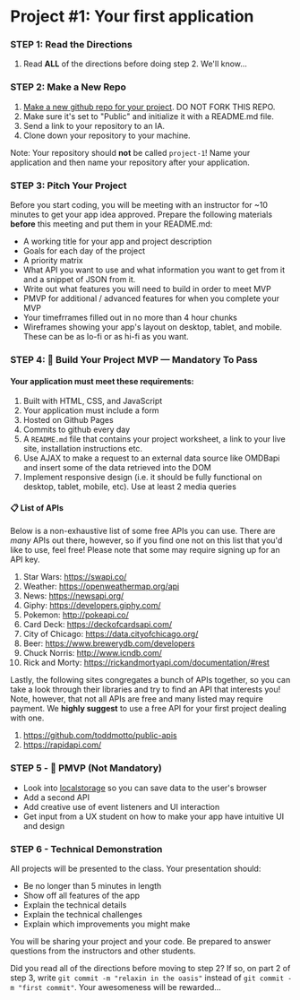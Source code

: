 
# Project #1: Your first application

### STEP 1: Read the Directions
1) Read **ALL** of the directions before doing step 2. We'll know...

### STEP 2: Make a New Repo
1. [Make a new github repo for your project](https://help.github.com/articles/create-a-repo/). DO NOT FORK THIS REPO. 
2. Make sure it's set to "Public" and initialize it with a README.md file.
3. Send a link to your repository to an IA.
4. Clone down your repository to your machine.

Note: Your repository should **not** be called `project-1`! Name your application and then name your repository after your application. 

### STEP 3: Pitch Your Project
Before you start coding, you will be meeting with an instructor for ~10 minutes to get your app idea approved. Prepare the following materials **before** this meeting and put them in your README.md:
- A working title for your app and project description
- Goals for each day of the project
- A priority matrix
- What API you want to use and what information you want to get from it and a snippet of JSON from it. 
- Write out what features you will need to build in order to meet MVP 
- PMVP for additional / advanced features for when you complete your MVP 
- Your timefrrames filled out in no more than 4 hour chunks
- Wireframes showing your app's layout on desktop, tablet, and mobile. These can be as lo-fi or as hi-fi as you want.

### STEP 4: &#x1F534; Build Your Project MVP —  Mandatory To Pass

#### Your application must meet these requirements:

  1. Built with HTML, CSS, and JavaScript
  1. Your application must include a form
  1. Hosted on Github Pages
  1. Commits to github every day<br>
  1. A `README.md` file that contains your project worksheet, a link to your live site, installation instructions etc.
  1. Use AJAX to make a request to an external data source like OMDBapi and insert some of the data retrieved into the DOM
  1. Implement responsive design (i.e. it should be fully functional on desktop, tablet, mobile, etc). Use at least 2 media  queries

#### 📋 List of APIs

Below is a non-exhaustive list of some free APIs you can use. There are _many_ APIs out there, however, so if you find one not on this list that you'd like to use, feel free! Please note that some may require signing up for an API key.

  1. Star Wars: https://swapi.co/
  1. Weather: https://openweathermap.org/api
  1. News: https://newsapi.org/
  1. Giphy: https://developers.giphy.com/
  1. Pokemon: http://pokeapi.co/
  1. Card Deck: https://deckofcardsapi.com/
  1. City of Chicago: https://data.cityofchicago.org/
  1. Beer: https://www.brewerydb.com/developers
  1. Chuck Norris: http://www.icndb.com/
  1. Rick and Morty: https://rickandmortyapi.com/documentation/#rest
  
Lastly, the following sites congregates a bunch of APIs together, so you can take a look through their libraries and try to find an API that interests you! Note, however, that not all APIs are free and many listed may require payment. We **highly suggest** to use a free API for your first project dealing with one. 

  1. https://github.com/toddmotto/public-apis
  1. https://rapidapi.com/

### STEP 5 - &#x1F535; PMVP (Not Mandatory)
- Look into [localstorage](https://developer.mozilla.org/en-US/docs/Web/API/Window/localStorage) so you can save data to the user's browser 
- Add a second API
- Add creative use of event listeners and UI interaction
- Get input from a UX student on how to make your app have intuitive UI and design

### STEP 6 - Technical Demonstration

All projects will be presented to the class.  Your presentation should:

* Be no longer than 5 minutes in length
* Show off all features of the app
* Explain the technical details
* Explain the technical challenges
* Explain which improvements you might make

You will be sharing your project and your code.  Be prepared to answer questions from the instructors and other students.

Did you read all of the directions before moving to step 2? If so, on part 2 of step 3, write `git commit -m "relaxin in the oasis"` instead of `git commit -m "first commit"`. Your awesomeness will be rewarded...

